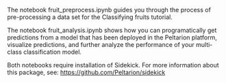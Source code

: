 The notebook fruit_preprocess.ipynb guides you through the process of pre-processing a data set for the Classifying fruits tutorial.

The notebook fruit_analysis.ipynb shows how you can programatically get predictions from a model that has been deployed in the Peltarion platform, visualize predictions, and further analyze the performance of your multi-class classification model.

Both notebooks require installation of Sidekick. For more information about this package, see: https://github.com/Peltarion/sidekick




